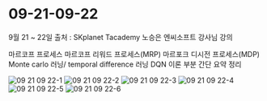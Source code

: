 # 09-21-09-22
9월 21 ~ 22일 출처 : SKplanet Tacademy 노승은 엔씨소프트 강사님 강의

마르코프 프로세스
마르코프 리워드 프로세스(MRP)
마르포크 디시전 프로세스(MDP)
Monte carlo 러닝/ temporal difference 러닝
DQN 이론 부분
간단 요약 정리


![09 21 09 22-1](https://user-images.githubusercontent.com/38103094/94428198-43a7ee80-01cb-11eb-9f0f-cc4e78d9bda4.jpg)
![09 21 09 22-2](https://user-images.githubusercontent.com/38103094/94428204-460a4880-01cb-11eb-87e6-a569917ba628.jpg)
![09 21 09 22-3](https://user-images.githubusercontent.com/38103094/94428189-41459480-01cb-11eb-8875-c0f2a4fb1b4e.jpg)
![09 21 09 22-4](https://user-images.githubusercontent.com/38103094/94428192-4276c180-01cb-11eb-9482-8157efe2e46f.jpg)
![09 21 09 22-5](https://user-images.githubusercontent.com/38103094/94428195-430f5800-01cb-11eb-90eb-fbab16aaee19.jpg)
![09 21 09 22-6](https://user-images.githubusercontent.com/38103094/94428196-43a7ee80-01cb-11eb-9b50-b71c2ae50c81.jpg)


